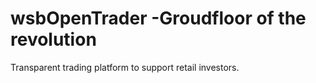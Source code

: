 # wsbOpenTrader -Groudfloor of the revolution
Transparent trading platform to support retail investors. 

